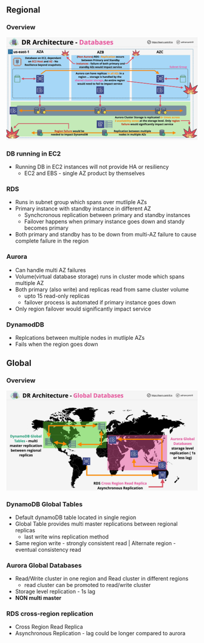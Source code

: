 ## Regional
### Overview
![dr-database-regional](dr-database-regional.png)

### DB running in EC2
- Running DB in EC2 instances will not provide HA or resiliency
    - EC2 and EBS - single AZ product by themselves

### RDS
- Runs in subnet group which spans over mutliple AZs
- Primary instance with standby instance in different AZ
    - Synchcronous replication between primary and standby instances
    - Failover happens when primary instance goes down and standy becomes primary
- Both primary and standby has to be down from multi-AZ failure to cause complete failure in the region

### Aurora
- Can handle multi AZ failures
- Volume(virtual database storage) runs in cluster mode which spans multiple AZ
- Both primary (also write) and replicas read from same cluster volume
    - upto 15 read-only replicas
    - failover process is automated if primary instance goes down
- Only region failover would significantly impact service

### DynamodDB
- Replcations between multiple nodes in mutliple AZs
- Fails when the region goes down

## Global

### Overview
![dr-database-global](dr-database-global.png)

### DynamoDB Global Tables
- Default dynamoDB table located in single region
- Global Table provides multi master replications between regional replicas
    - last write wins replication method
- Same region write - strongly consistent read | Alternate region - eventual consistency read

### Aurora Global Databases
- Read/Write cluster in one region and Read cluster in different regions
    - read cluster can be promoted to read/write cluster 
- Storage level replication - 1s lag
- **NON multi master**

### RDS cross-region replication
- Cross Region Read Replica
- Asynchronous Replication - lag could be longer compared to aurora